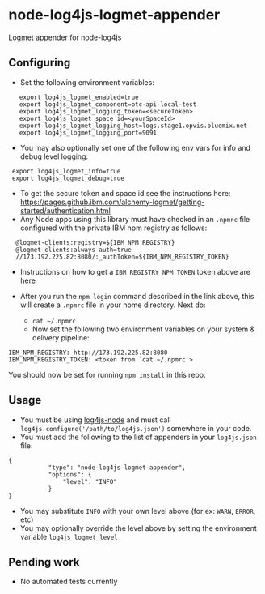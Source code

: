 # node-log4js-logmet-appender
Logmet appender for node-log4js

## Configuring
 * Set the following environment variables:

 ```
    export log4js_logmet_enabled=true
    export log4js_logmet_component=otc-api-local-test
    export log4js_logmet_logging_token=<secureToken>
    export log4js_logmet_space_id=<yourSpaceId>
    export log4js_logmet_logging_host=logs.stage1.opvis.bluemix.net
    export log4js_logmet_logging_port=9091
```

 * You may also optionally set one of the following env vars for info and debug level logging:
```
 export log4js_logmet_info=true
 export log4js_logmet_debug=true
```
 * To get the secure token and space id see the instructions here: https://pages.github.ibm.com/alchemy-logmet/getting-started/authentication.html
 * Any Node apps using this library must have checked in an `.npmrc` file configured
 with the private IBM npm registry as follows:

 ```
   @logmet-clients:registry=${IBM_NPM_REGISTRY}
   @logmet-clients:always-auth=true
   //173.192.225.82:8080/:_authToken=${IBM_NPM_REGISTRY_TOKEN}
 ```

  * Instructions on how to get a `IBM_REGISTRY_NPM_TOKEN` token above are [here](https://github.ibm.com/fed/npm#setting-up-for-private-npm-modules)

   * After you run the `npm login` command described in the link above, this will create a `.npmrc` file in your home directory. Next do:
     * `cat ~/.npmrc`
     * Now set the following two environment variables on your system & delivery pipeline:

```
IBM_NPM_REGISTRY: http://173.192.225.82:8080
IBM_NPM_REGISTRY_TOKEN: <token from `cat ~/.npmrc`>
```

You should now be set for running `npm install` in this repo.

## Usage
 * You must be using [log4js-node](https://github.com/nomiddlename/log4js-node) and must call `log4js.configure('/path/to/log4js.json')`
somewhere in your code.
 * You must add the following to the list of appenders in your `log4js.json` file:

 ```
 {
            "type": "node-log4js-logmet-appender",
            "options": {
                "level": "INFO"
            }
}
 ```

  * You may substitute `INFO` with your own level above (for ex: `WARN`, `ERROR`, etc)
  * You may optionally override the level above by setting the environment variable `log4js_logmet_level`

## Pending work
 * No automated tests currently
